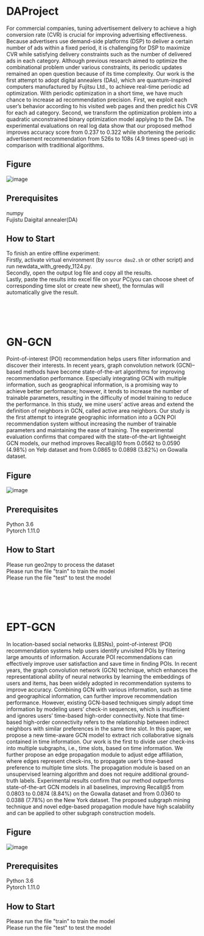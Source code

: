 # DAProject
For commercial companies, tuning advertisement delivery to achieve a high conversion rate (CVR) is crucial 
for improving advertising effectiveness. Because advertisers use demand-side platforms (DSP) to deliver a 
certain number of ads within a fixed period, it is challenging for DSP to maximize CVR while satisfying 
delivery constraints such as the number of delivered ads in each category. Although previous research aimed 
to optimize the combinational problem under various constraints, its periodic updates remained an open 
question because of its time complexity. Our work is the first attempt to adopt digital annealers (DAs), which 
are quantum-inspired computers manufactured by Fujitsu Ltd., to achieve real-time periodic ad optimization. 
With periodic optimization in a short time, we have much chance to increase ad recommendation precision. 
First, we exploit each user’s behavior according to his visited web pages and then predict his CVR for each 
ad category. Second, we transform the optimization problem into a quadratic unconstrained binary 
optimization model applying to the DA. The experimental evaluations on real log data show that our proposed 
method improves accuracy score from 0.237 to 0.322 while shortening the periodic advertisement 
recommendation from 526s to 108s (4.9 times speed-up) in comparison with traditional algorithms.

## Figure
![image](https://github.com/bakubonmo/Rec/assets/122580605/d2d2f1b9-9fd9-49a4-a05f-3b8c25a1c5d1)




## Prerequisites
numpy<br>
Fujistu Daigital annealer(DA)


## How to Start
To finish an entire offline experiment: <br>
Firstly, activate virtual environment (by ```source dau2.sh``` or other script) and run newdata_with_greedy_1124.py. <br>
Secondly, open the output log file and copy all the results. <br>
Lastly, paste the results into excel file on your PC(you can choose sheet of corresponding time slot or create new sheet), the formulas will automatically give the result.



<br><br><br>
# GN-GCN
Point-of-interest (POI) recommendation helps users filter information and discover their interests. In recent years, 
graph convolution network (GCN)– based methods have become state-of-the-art algorithms for improving recommendation performance. 
Especially integrating GCN with multiple information, such as geographical information, is a promising way to achieve better performance;
however, it tends to increase the number of trainable parameters, resulting in the difficulty of model training to reduce the performance. 
In this study, we mine users’ active areas and extend the definition of neighbors in GCN, called active area neighbors. 
Our study is the first attempt to integrate geographic information into a GCN POI recommendation system without increasing 
the number of trainable parameters and maintaining the ease of training. The experimental evaluation confirms that compared 
with the state-of-the-art lightweight GCN models, our method improves Recall@10 from 0.0562 to 0.0590 (4.98%) on Yelp dataset and from 0.0865 to 0.0898 (3.82%) on Gowalla dataset.


## Figure
![image](https://github.com/bakubonmo/Rec/assets/122580605/3d673f5a-4058-458c-9655-32135adf8b30)




## Prerequisites
Python 3.6 <br>
Pytorch 1.11.0



## How to Start
Please run geo2npy to process the dataset <br>
Please run the file "train" to train the model  <br>
Please run the file "test" to test the model <br>




<br><br><br>
# EPT-GCN
In location-based social networks (LBSNs), point-of-interest (POI) recommendation systems help users
identify unvisited POIs by filtering large amounts of information. Accurate POI recommendations can
effectively improve user satisfaction and save time in finding POIs. In recent years, the graph convolution
network (GCN) technique, which enhances the representational ability of neural networks by learning the
embeddings of users and items, has been widely adopted in recommendation systems to improve accuracy. 
Combining GCN with various information, such as time and geographical information, can further
improve recommendation performance. However, existing GCN-based techniques simply adopt time
information by modeling users’ check-in sequences, which is insufficient and ignores users’ time-based
high-order connectivity. Note that time-based high-order connectivity refers to the relationship between
indirect neighbors with similar preferences in the same time slot. In this paper, we propose a new 
time-aware GCN model to extract rich collaborative signals contained in time information. Our work is the first
to divide user check-ins into multiple subgraphs, i.e., time slots, based on time information. We further
propose an edge propagation module to adjust edge affiliation, where edges represent check-ins, 
to propagate user’s time-based preference to multiple time slots. The propagation module is based on 
an unsupervised learning algorithm and does not require additional ground-truth labels. Experimental results
confirm that our method outperforms state-of-the-art GCN models in all baselines, improving Recall@5
from 0.0803 to 0.0874 (8.84%) on the Gowalla dataset and from 0.0360 to 0.0388 (7.78%) on the New
York dataset. The proposed subgraph mining technique and novel edge-based propagation module have
high scalability and can be applied to other subgraph construction models.


## Figure
![image](https://github.com/bakubonmo/Rec/assets/122580605/8f16ed5f-ac2d-467b-9e1a-6c074e5f119c)



## Prerequisites
Python 3.6 <br>
Pytorch 1.11.0


## How to Start
Please run the file "train" to train the model <br>
Please run the file "test" to test the model <br>


